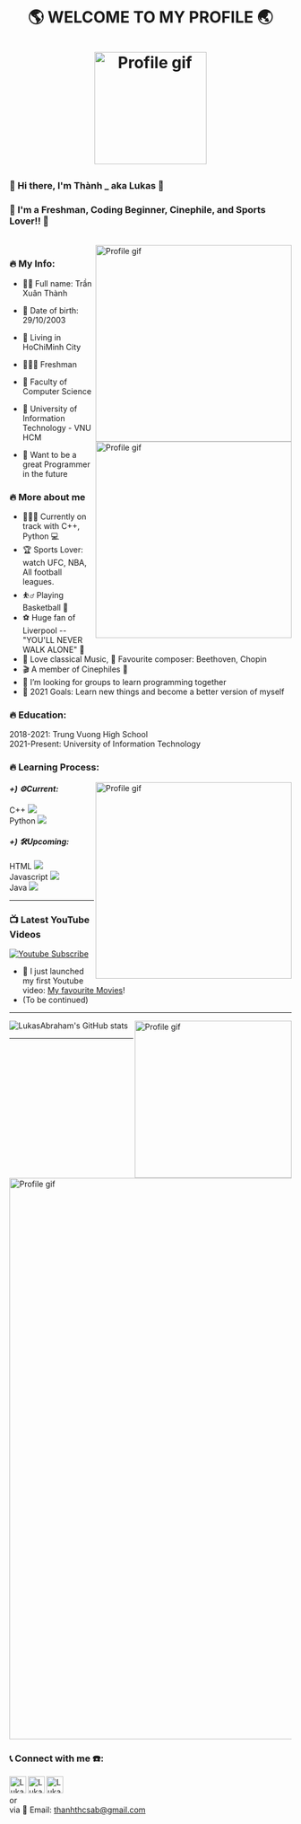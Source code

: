 <h1><p align="center">🌎 WELCOME TO MY PROFILE 🌏 
  <br />
  <br />
<img align="middle" alt="Profile gif" width="200px" src="https://user-images.githubusercontent.com/94582919/142384353-bd9f0ef8-3a22-454c-a96d-43c42e90c9ae.gif" />
  
<h3>👋 Hi there, I'm Thành _ aka Lukas 👋 <h3/>

### 🤘 I'm a Freshman, Coding Beginner, Cinephile, and Sports Lover!! 🤘  
<br />
<img align="right" alt="Profile gif" width="350px" src="https://user-images.githubusercontent.com/94582919/142376415-26d9dc0a-8ea6-43bd-8f65-25a1b362ca8a.gif" />

### 🔥 My Info:

- 👦🏻 Full name: Trần Xuân Thành
- 📆 Date of birth: 29/10/2003
- 🚪 Living in HoChiMinh City
- 👨🏻‍🎓 Freshman
- 📝 Faculty of Computer Science <img align="right" alt="Profile gif" width="350px" src="https://user-images.githubusercontent.com/94582919/142390926-92a232b7-e3ea-4f10-b281-f514763acb54.jpg" />

- 🏫 University of Information Technology - VNU HCM
- 💼 Want to be a great Programmer in the future


### 🔥 More about me
- 👨🏽‍💻 Currently on track with C++, Python 💻
- 🏆 Sports Lover: watch UFC, NBA, All football leagues.
- ⛹️‍♂️ Playing Basketball 🏀
- ⚽️ Huge fan of Liverpool -- "YOU'LL NEVER WALK ALONE" 📯
- 🎼 Love classical Music, 🎹 Favourite composer: Beethoven, Chopin
- 🎬 A member of Cinephiles 🎥
- 👯 I’m looking for groups to learn programming together
- 🥅 2021 Goals: Learn new things and become a better version of myself


### 🔥 Education:
2018-2021: Trung Vuong High School
<br />
2021-Present: University of Information Technology



### 🔥 Learning Process:

<img align="right" alt="Profile gif" width="350px" src="https://user-images.githubusercontent.com/94582919/142391680-fbbe1382-9687-407d-aee9-7de0ce10cd7e.gif" />  
  
#### _+) ⚙️Current:_ 
 C++  <img src="https://img.icons8.com/color/26/000000/c-plus-plus-logo.png"/>  
 Python  <img src="https://img.icons8.com/color/26/000000/python--v1.png"/>  

#### _+) 🛠Upcoming:_  
 HTML  <img src="https://img.icons8.com/color/26/000000/html-5--v1.png"/>  
 Javascript  <img src="https://img.icons8.com/ios/26/000000/javascript--v2.png"/>  
 Java  <img src="https://img.icons8.com/color/26/000000/java-coffee-cup-logo--v2.png"/>  

---


### 📺 Latest YouTube Videos
  
  [![Youtube Subscribe](https://img.shields.io/youtube/channel/subscribers/UCIZpbA88vSyTWj1FEX0unaQ?style=social)](https://www.youtube.com/channel/UCIZpbA88vSyTWj1FEX0unaQ)

<!-- YOUTUBE:START -->
- 🔭 I just launched my first Youtube video: [My favourite Movies][movies]!
- (To be continued)

<!-- YOUTUBE:END -->

---

![LukasAbraham's GitHub stats](https://github-readme-stats.vercel.app/api?username=LukasAbraham&show_icons=true&theme=radical)
<img align="right" alt="Profile gif" width="280px" src="https://user-images.githubusercontent.com/94582919/142384547-156a8104-7e50-4711-ab0c-aae925badebb.gif" />

---

<img align="middle" alt="Profile gif" width="1000px" src="https://user-images.githubusercontent.com/94582919/142397841-42f9d143-f630-440f-930f-861b59462b9d.gif" />   
  
###  📞 Connect with me ☎️:
[<img align="left" alt="LukasAbraham | YouTube" width="30px" src="https://cdn.jsdelivr.net/npm/simple-icons@v3/icons/youtube.svg" />][youtube]
[<img align="left" alt="LukasAbraham | Facebook" width="30px" src="https://cdn.jsdelivr.net/npm/simple-icons@v3/icons/facebook.svg" />][facebook]
[<img align="left" alt="LukasAbraham | Facebook" width="30px" src="https://cdn.jsdelivr.net/npm/simple-icons@v3/icons/twitter.svg" />][twitter]
<br />
<br />
or
<br />
via 📧 Email: thanhthcsab@gmail.com
<br />
  

  
</details>


[movies]: https://www.youtube.com/watch?v=NR9eAngt2YM&t=1s
[facebook]: https://www.facebook.com/profile.php?id=100026032879648
[youtube]: https://www.youtube.com/channel/UCIZpbA88vSyTWj1FEX0unaQ
[twitter]: https://twitter.com/ThnhTrn39643075

